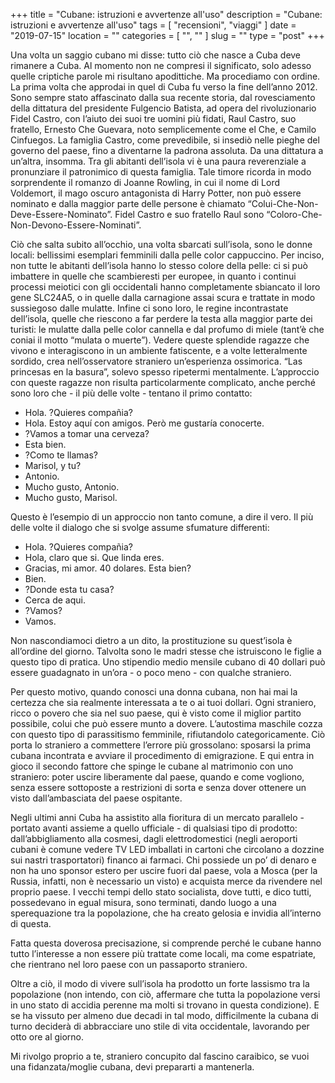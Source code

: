 +++
title = "Cubane: istruzioni e avvertenze all'uso"
description = "Cubane: istruzioni e avvertenze all'uso"
tags = [ "recensioni", "viaggi" ]
date = "2019-07-15"
location = ""
categories = [
  "",
  ""
]
slug = ""
type = "post"
+++

Una volta un saggio cubano  mi disse: tutto ciò che nasce a Cuba deve rimanere a Cuba.  Al momento non ne compresi il significato,  solo adesso quelle criptiche parole mi risultano apodittiche. Ma procediamo con ordine.  La prima volta che approdai in quel di Cuba fu verso la fine dell’anno 2012. Sono sempre stato affascinato dalla sua recente storia, dal rovesciamento della dittatura del presidente Fulgencio Batista, ad opera del rivoluzionario Fidel Castro, con l’aiuto dei suoi tre uomini più fidati, Raul Castro, suo fratello,  Ernesto Che Guevara, noto semplicemente come el Che, e Camilo Cinfuegos.  La famiglia Castro, come prevedibile, si insediò nelle pieghe del governo del paese, fino a diventarne la padrona assoluta. Da una dittatura a un’altra, insomma.
Tra gli abitanti dell’isola vi è una paura reverenziale a pronunziare il patronimico di questa famiglia. Tale timore ricorda in modo sorprendente il romanzo di Joanne Rowling, in cui il nome di Lord Voldemort, il mago oscuro antagonista di Harry Potter, non può essere nominato e dalla maggior parte delle persone è chiamato “Colui-Che-Non-Deve-Essere-Nominato”.  Fidel Castro e suo fratello Raul  sono “Coloro-Che-Non-Devono-Essere-Nominati”.  

Ciò che salta subito all’occhio, una volta sbarcati sull’isola, sono le donne locali: bellissimi esemplari femminili dalla pelle color cappuccino. Per inciso, non tutte le abitanti dell’isola hanno lo stesso colore della pelle: ci si può imbattere in quelle che scambieresti per europee, in quanto i continui processi meiotici con gli occidentali hanno completamente sbiancato il loro gene SLC24A5,  o in quelle dalla carnagione assai scura e trattate in modo sussiegoso dalle mulatte. Infine ci sono loro, le regine incontrastate dell’isola, quelle che riescono a far perdere la testa alla maggior parte dei turisti: le mulatte dalla pelle color cannella e dal profumo di miele (tant’è che coniai il motto “mulata o muerte”). 
Vedere queste splendide ragazze che vivono e interagiscono in un ambiente  fatiscente, e a volte letteralmente sordido, crea nell’osservatore straniero un’esperienza ossimorica.  “Las princesas en la basura”, solevo spesso ripetermi mentalmente. L’approccio con queste ragazze non risulta particolarmente complicato, anche perché sono loro che - il più delle volte - tentano il primo contatto:<br>
- Hola. ?Quieres compañia?<br>
- Hola. Estoy aquí con amigos. Però me gustaría conocerte.<br>
- ?Vamos a tomar una cerveza?<br>
- Esta bien.<br>
- ?Como te llamas?<br>
- Marisol, y tu?<br>
- Antonio.<br>
- Mucho gusto, Antonio.<br>
- Mucho gusto, Marisol.<br>

Questo è l’esempio di un approccio non tanto comune, a dire il vero. Il più delle volte il dialogo che si svolge assume sfumature differenti:<br>
- Hola. ?Quieres compañia?<br>
- Hola, claro que si. Que linda eres.<br>
- Gracias, mi amor. 40 dolares. Esta bien?<br>
- Bien.<br>
- ?Donde esta tu casa?<br>
- Cerca de aqui.<br>
- ?Vamos?<br>
- Vamos.<br>

Non nascondiamoci dietro a un dito, la prostituzione su quest’isola è all’ordine del giorno.  Talvolta sono le madri stesse che istruiscono le figlie a questo tipo di pratica. Uno stipendio medio mensile cubano di 40 dollari può essere guadagnato in un’ora - o poco meno - con qualche straniero.
 
Per questo motivo, quando conosci una donna cubana, non hai mai la certezza che sia realmente interessata a te o ai tuoi dollari. Ogni straniero, ricco o povero che sia nel suo paese, qui è visto come il miglior partito possibile, colui che può essere munto a dovere.  L’autostima maschile cozza con questo tipo di parassitismo femminile, rifiutandolo categoricamente. Ciò porta lo straniero a commettere l’errore più grossolano: sposarsi la prima cubana incontrata e avviare il procedimento di emigrazione. E qui entra in gioco il secondo fattore che spinge le cubane al matrimonio con uno straniero: poter uscire liberamente dal paese, quando e come vogliono, senza essere sottoposte a restrizioni di sorta e senza dover ottenere un visto dall’ambasciata del paese ospitante.
 
Negli ultimi anni Cuba ha assistito alla fioritura di un mercato parallelo - portato avanti assieme a quello ufficiale - di qualsiasi tipo di prodotto: dall’abbigliamento alla cosmesi, dagli elettrodomestici (negli aeroporti cubani è comune vedere TV LED imballati in cartoni che circolano a dozzine sui nastri trasportatori) financo ai farmaci. Chi possiede un po’ di denaro e non ha uno sponsor estero per uscire fuori dal paese, vola a Mosca (per la Russia, infatti, non è necessario un visto) e acquista merce da rivendere nel proprio paese. I vecchi tempi dello stato socialista, dove tutti, e dico tutti, possedevano in egual misura, sono terminati, dando luogo a una sperequazione tra la popolazione, che ha creato gelosia e invidia all’interno di questa. 
 
Fatta questa doverosa precisazione, si comprende perché le cubane hanno tutto l’interesse a non essere più trattate come locali, ma come espatriate, che rientrano nel loro paese con un passaporto straniero.

Oltre a ciò,  il modo di vivere sull’isola ha prodotto un forte lassismo tra la popolazione (non intendo, con ciò, affermare che tutta la popolazione versi in uno stato di accidia perenne ma molti si trovano in questa condizione). E se ha vissuto per almeno due decadi in tal modo, difficilmente la cubana di turno deciderà di abbracciare uno stile di vita  occidentale, lavorando per otto ore al giorno. 

Mi rivolgo proprio a te, straniero concupito dal fascino caraibico, se vuoi una fidanzata/moglie cubana, devi prepararti a mantenerla.
